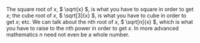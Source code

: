 The square root of $x$, $ \sqrt{x} $, is what you have to square in
order to get $x$; the cube root of $x$, $ \sqrt[3]{x} $, is what you
have to cube in order to get $x$; etc. We can talk about the nth root of
$x$, $ \sqrt[n]{x} $, which is what you have to raise to the nth power
in order to get $x$. In more advanced mathematics $n$ need not even be a
whole number.
